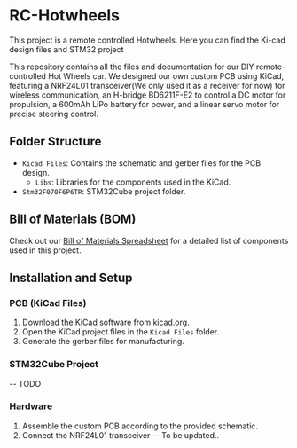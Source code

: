 # RC-Hotwheels
This project is a remote controlled Hotwheels. Here you can find the Ki-cad design files and STM32 project

This repository contains all the files and documentation for our DIY remote-controlled Hot Wheels car. We designed our own custom PCB using KiCad, featuring a NRF24L01 transceiver(We only used it as a receiver for now) for wireless communication, an H-bridge BD6211F-E2 to control a DC motor for propulsion, a 600mAh LiPo battery for power, and a linear servo motor for precise steering control.
## Folder Structure

- `Kicad Files`: Contains the schematic and gerber files for the PCB design.
  - `Libs`: Libraries for the components used in the KiCad.
- `Stm32F070F6P6TR`: STM32Cube project folder.
## Bill of Materials (BOM)

Check out our [Bill of Materials Spreadsheet](https://1drv.ms/x/s!AkUVCTQvexeIhbBXzQdKwvWQZ13EOg?e=rf4EnU) for a detailed list of components used in this project.
## Installation and Setup

### PCB (KiCad Files)

1. Download the KiCad software from [kicad.org](https://www.kicad.org/).
2. Open the KiCad project files in the `Kicad Files` folder.
3. Generate the gerber files for manufacturing.

### STM32Cube Project

-- TODO

### Hardware

1. Assemble the custom PCB according to the provided schematic.
2. Connect the NRF24L01 transceiver
-- To be updated..
